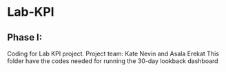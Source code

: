 # Lab-KPI
## Phase I:
Coding for Lab KPI project.
Project team: Kate Nevin and Asala Erekat
This folder have the codes needed for running the 30-day lookback dashboard
